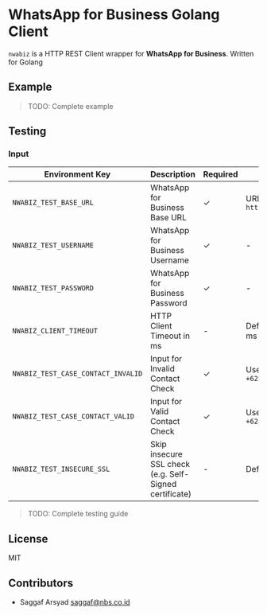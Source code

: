 # WhatsApp for Business Golang Client

`nwabiz` is a HTTP REST Client wrapper for **WhatsApp for Business**. Written for Golang

## Example

> TODO: Complete example

## Testing

### Input

| Environment Key                    | Description                                            | Required | Value                                           |
| ---------------------------------- | ------------------------------------------------------ | -------- | ----------------------------------------------- |
| `NWABIZ_TEST_BASE_URL`             | WhatsApp for Business Base URL                         | ✓        | URL e.g. `https://111.222.333.444:8080/v1`      |
| `NWABIZ_TEST_USERNAME`             | WhatsApp for Business Username                         | ✓        | -                                               |
| `NWABIZ_TEST_PASSWORD`             | WhatsApp for Business Password                         | ✓        | -                                               |
| `NWABIZ_CLIENT_TIMEOUT`            | HTTP Client Timeout in ms                              | -        | Default value is 10 sec or 10000 ms             |
| `NWABIZ_TEST_CASE_CONTACT_INVALID` | Input for Invalid Contact Check                        | ✓        | Use International Notation e.g. `+628123456789` |
| `NWABIZ_TEST_CASE_CONTACT_VALID`   | Input for Valid Contact Check                          | ✓        | Use International Notation e.g. `+628123456789` |
| `NWABIZ_TEST_INSECURE_SSL`         | Skip insecure SSL check (e.g. Self-Signed certificate) | -        | Default value is `false`                        |

> TODO: Complete testing guide

## License

MIT

## Contributors

- Saggaf Arsyad <saggaf@nbs.co.id>
